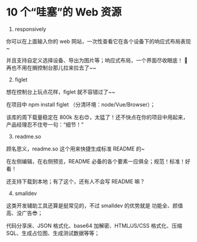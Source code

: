 # 10 个“哇塞”的 Web 资源

1. responsively

你可以在上面输入你的 web 网站，一次性查看它在各个设备下的响应式布局表现~

并且支持自定义选择设备、导出为图片等；响应式布局，一个界面尽收眼底！ 👀 再也不用在搁控制台那儿拉来拉去了~~

2. figlet

想在控制台上玩点花样，figlet 就不容错过了~~

在项目中 npm install figlet （分清环境：node/Vue/Browser）；

该库的周下载量稳定在 800k 左右😍，太猛了！还不快点在你的项目中用起来，产品经理忍不住夸一句：“细节！”

3. readme.so


顾名思义，readme.so 这个用来快捷生成标准 README 的~

在左侧编辑，在右侧预览，README 必备的各个要素一应俱全；规范！标准！好看！

还支持下载到本地；有了这个，还有人不会写 README 嘛？


4. smalldev

这类开发辅助工具还算是挺常见的，不过 smalldev 的优势就是 功能全、颜值高、没广告😎；

代码分享床、JSON 格式化、base64 加解密、HTML/JS/CSS 格式化、压缩 SQL、生成占位图、生成测试数据等等；

